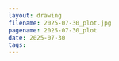 ```yaml
---
layout: drawing
filename: 2025-07-30_plot.jpg
pagename: 2025-07-30_plot
date: 2025-07-30
tags:
---
```

